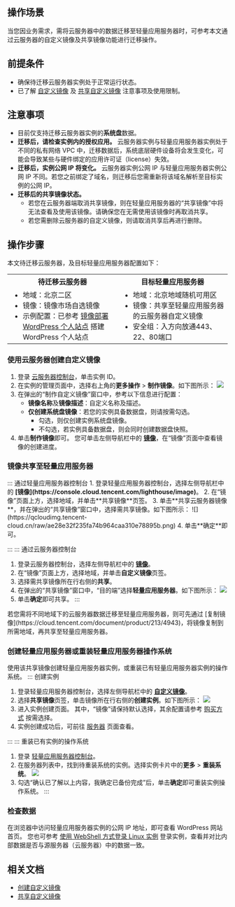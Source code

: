 ## 操作场景

当您因业务需求，需将云服务器中的数据迁移至轻量应用服务器时，可参考本文通过云服务器的自定义镜像及共享镜像功能进行迁移操作。


## 前提条件
- 确保待迁移云服务器实例处于正常运行状态。
- 已了解 [自定义镜像](https://cloud.tencent.com/document/product/213/4942) 及 [共享自定义镜像](https://cloud.tencent.com/document/product/213/4944) 注意事项及使用限制。

## 注意事项
- 目前仅支持迁移云服务器实例的**系统盘**数据。
- **迁移后，请检查实例内的授权应用。**
云服务器实例与轻量应用服务器实例处于不同的私有网络 VPC 中，迁移数据后，系统底层硬件设备将会发生变化，可能会导致某些与硬件绑定的应用许可证（license）失效。
- **迁移后，实例公网 IP 将变化。**
云服务器实例公网 IP 与轻量应用服务器实例公网 IP 不同。若您之前绑定了域名，则迁移后您需重新将该域名解析至目标实例的公网 IP。
- **迁移后的共享镜像状态。**
  - 若您在云服务器端取消共享镜像，则在轻量应用服务器的“共享镜像”中将无法查看及使用该镜像。请确保您在无需使用该镜像时再取消共享。
  - 若您需删除云服务器的自定义镜像，则请取消共享后再进行删除。


## 操作步骤

本文待迁移云服务器，及目标轻量应用服务器配置如下：

<table>
<tr>
<th width="50%">待迁移云服务器</th>
<th>目标轻量应用服务器</th>
</tr>
<tr>
<td>
<ul style="margin:0px">
<li>地域：北京二区</li>
<li>镜像：镜像市场自选镜像</li>
<li>示例配置：已参考 <a href="https://cloud.tencent.com/document/product/213/9740">镜像部署 WordPress 个人站点</a> 搭建 WordPress 个人站点</li>
</ul>
</td>
<td>
<ul style="margin:0px">
<li>地域：北京地域随机可用区</li>
<li>镜像：共享至轻量应用服务器的云服务器自定义镜像</li>
<li>安全组：入方向放通443、22、80端口</li>
</ul>
</td>
</tr>
</table>



### 使用云服务器创建自定义镜像
1. 登录 [云服务器控制台](https://console.cloud.tencent.com/cvm/instance)，单击实例 ID。
2. 在实例的管理页面中，选择右上角的**更多操作** > **制作镜像**。如下图所示：
![](https://qcloudimg.tencent-cloud.cn/raw/5c677878ad76665749b56dc6ca5f65bf.png)
3. 在弹出的“制作自定义镜像”窗口中，参考以下信息进行配置：
   - **镜像名称**及**镜像描述**：自定义名称及描述。
   - **仅创建系统盘镜像**：若您的实例具备数据盘，则请按需勾选。
     - 勾选，则仅创建实例系统盘镜像。
     - 不勾选，若实例具备数据盘，则会同时创建数据盘快照。
4. 单击**制作镜像**即可。
您可单击左侧导航栏中的 <b>[镜像](https://console.cloud.tencent.com/cvm/image)</b>，在“镜像”页面中查看镜像的创建进度。



### 镜像共享至轻量应用服务器

<dx-tabs>
::: 通过轻量应用服务器控制台
1. 登录轻量应用服务器控制台，选择左侧导航栏中的 <b>[镜像](https://console.cloud.tencent.com/lighthouse/image)</b>。
2. 在“镜像”页面上方，选择地域，并单击**共享镜像**页签。
3. 单击**共享云服务器镜像**，并在弹出的“共享镜像”窗口中，选择需共享镜像。如下图所示：
![](https://qcloudimg.tencent-cloud.cn/raw/ae28e32f235fa74b964caa310e78895b.png)
4. 单击**确定**即可。

:::
::: 通过云服务器控制台
1. 登录云服务器控制台，选择左侧导航栏中的 <b>[镜像](https://console.cloud.tencent.com/cvm/image/index)</b>。
2. 在“镜像”页面上方，选择地域，并单击**自定义镜像**页签。
3. 选择需共享镜像所在行右侧的**共享**。
4. 在弹出的“共享镜像”窗口中，“目的端”选择**轻量应用服务器**。如下图所示：
![](https://qcloudimg.tencent-cloud.cn/raw/b7abc927dff54014ea11b58566579540.png)
5. 单击**确定**即可共享。
:::
</dx-tabs>
<dx-alert infotype="explain" title="">
若您需将不同地域下的云服务器数据迁移至轻量应用服务器，则可先通过 [复制镜像](https://cloud.tencent.com/document/product/213/4943)，将镜像复制到所需地域，再共享至轻量应用服务器。
</dx-alert>



### 创建轻量应用服务器或重装轻量应用服务器操作系统
使用该共享镜像创建轻量应用服务器实例，或重装已有轻量应用服务器实例的操作系统。
<dx-tabs>
::: 创建实例
1. 登录轻量应用服务器控制台，选择左侧导航栏中的 <b>[自定义镜像](https://console.cloud.tencent.com/lighthouse/image?rid=1)</b>。
 2. 选择**共享镜像**页签，单击镜像所在行右侧的**创建实例**。如下图所示：
![](https://qcloudimg.tencent-cloud.cn/raw/76a20f9b07ec1c2ac177e054a57561ad.png)
 3. 进入实例创建页面。
 其中，“镜像”请保持默认选择，其余配置请参考 [购买方式](https://cloud.tencent.com/document/product/1207/44580) 按需选择。
 3. 实例创建成功后，可前往 [服务器](https://console.cloud.tencent.com/lighthouse/instance/index) 页面查看。
 
:::
::: 重装已有实例的操作系统
 1. 登录 [轻量应用服务器控制台](https://console.cloud.tencent.com/lighthouse/instance/index)。
 2. 在服务器列表中，找到待重装系统的实例。选择实例卡片中的**更多** > **重装系统**。
![](https://qcloudimg.tencent-cloud.cn/raw/8a0711a0b7962b4fc8f3fd6546fb65f2.png)
 4. 勾选“确认已了解以上内容，我确定已备份完成”后，单击**确定**即可重装实例操作系统。
:::
</dx-tabs>


### 检查数据
在浏览器中访问轻量应用服务器实例的公网 IP 地址，即可查看 WordPress 网站首页。
您也可参考 [使用 WebShell 方式登录 Linux 实例](https://cloud.tencent.com/document/product/1207/44642) 登录实例，查看并对比内部数据是否与源服务器（云服务器）中的数据一致。


## 相关文档
- [创建自定义镜像](https://cloud.tencent.com/document/product/213/4942)
- [共享自定义镜像](https://cloud.tencent.com/document/product/213/4944)

